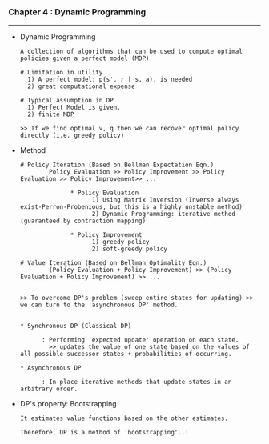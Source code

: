 ### Chapter 4 : Dynamic Programming

---

- Dynamic Programming


      A collection of algorithms that can be used to compute optimal policies given a perfect model (MDP)

      # Limitation in utility
        1) A perfect model; p(s', r | s, a), is needed
        2) great computational expense

      # Typical assumption in DP
        1) Perfect Model is given.
        2) finite MDP

      >> If we find optimal v, q then we can recover optimal policy directly (i.e. greedy policy)



- Method

      # Policy Iteration (Based on Bellman Expectation Eqn.)
              Policy Evaluation >> Policy Improvement >> Policy Evaluation >> Policy Improvement>> ...

                    * Policy Evaluation
                          1) Using Matrix Inversion (Inverse always exist-Perron-Probenious, but this is a highly unstable method)
                          2) Dynamic Programming: iterative method (guaranteed by contraction mapping)

                    * Policy Improvement
                          1) greedy policy
                          2) soft-greedy policy

      # Value Iteration (Based on Bellman Optimality Eqn.)
              (Policy Evaluation + Policy Improvement) >> (Policy Evaluation + Policy Improvement) >> ...


      >> To overcome DP's problem (sweep entire states for updating) >> we can turn to the 'asynchronous DP' method.


      * Synchronous DP (Classical DP)

            : Performing 'expected update' operation on each state.
              >> updates the value of one state based on the values of all possible successor states + probabilities of occurring.
  
      * Asynchronous DP

            : In-place iterative methods that update states in an arbitrary order.



- DP's property: Bootstrapping


      It estimates value functions based on the other estimates.
  
      Therefore, DP is a method of 'bootstrapping'..!

        
